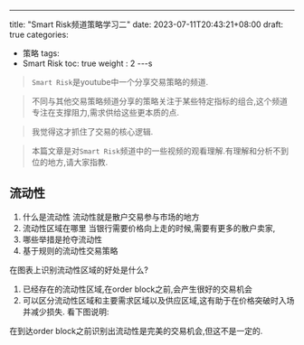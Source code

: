 ---
title: "Smart Risk频道策略学习二"
date: 2023-07-11T20:43:21+08:00
draft: true
categories:
 - 策略
tags:
 - Smart Risk
toc: true
weight : 2
---s

> `Smart Risk`是youtube中一个分享交易策略的频道.

> 不同与其他交易策略频道分享的策略关注于某些特定指标的组合,这个频道专注在支撑阻力,需求供给这些更本质的点.

> 我觉得这才抓住了交易的核心逻辑.

> 本篇文章是对`Smart Risk`频道中的一些视频的观看理解.有理解和分析不到位的地方,请大家指教.

## 流动性
1. 什么是流动性
   流动性就是散户交易参与市场的地方
2. 流动性区域在哪里
   当银行需要价格向上走的时候,需要有更多的散户卖家,
3. 哪些举措是抢夺流动性
4. 基于规则的流动性交易策略

在图表上识别流动性区域的好处是什么?
1. 已经存在的流动性区域,在order block之前,会产生很好的交易机会
2. 可以区分流动性区域和主要需求区域以及供应区域,这有助于在价格突破时入场并减少损失.
看下图说明:

在到达order block之前识别出流动性是完美的交易机会,但这不是一定的.




